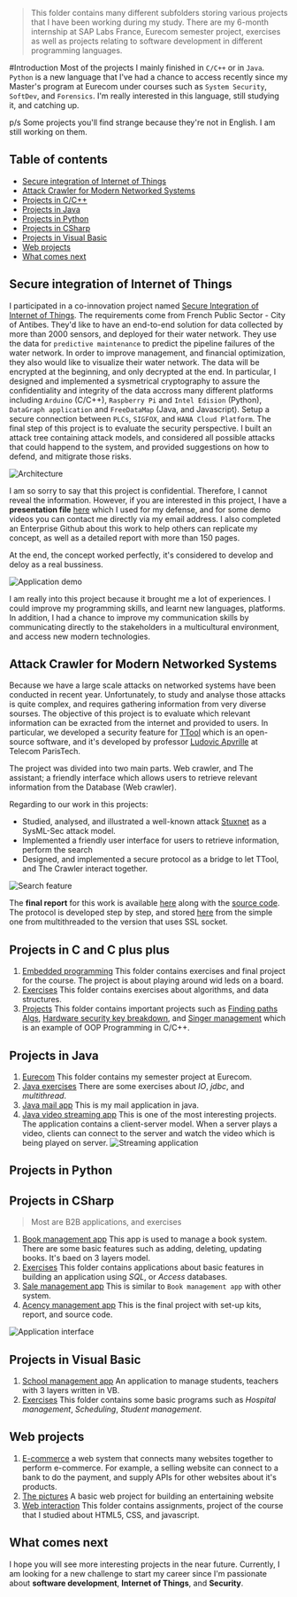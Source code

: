 >This folder contains many different subfolders storing various projects that I have been working during my study. There are my 6-month internship at SAP Labs France, Eurecom semester project, exercises as well as projects relating to software development in different programming languages.

#Introduction
Most of the projects I mainly finished in `C/C++` or in `Java`. `Python` is a new language that I've had a chance to access recently since my Master's program at Eurecom under courses such as `System Security`, `SoftDev`, and `Forensics`. I'm really interested in this language, still studying it, and catching up. 

p/s Some projects you'll find strange because they're not in English. I am still working on them.

## Table of contents
* [Secure integration of Internet of Things](#secure-integration-of-internet-of-things)
* [Attack Crawler for Modern Networked Systems](#attack-crawler-for-modern-networked-systems)
* [Projects in C/C++](#projects-in-c-and-c-plus-plus)
* [Projects in Java](#projects-in-java)
* [Projects in Python](#projects-in-python)
* [Projects in CSharp](#projects-in-sharp)
* [Projects in Visual Basic](#projects-in-visual-basic)
* [Web projects](#web-projects)
* [What comes next](#what-comes-next)

## Secure integration of Internet of Things
I participated in a co-innovation project named [Secure Integration of Internet of Things](http://scn.sap.com/community/labs/blog/2015/06/25/co-innovation-project-on-predictive-analytics-for-pipeline-integrity). The requirements come from French Public Sector - City of Antibes. They'd like to have an end-to-end solution for data collected by more than 2000 sensors, and deployed for their water network. They use the data for `predictive maintenance` to predict the pipeline failures of the water network. In order to improve management, and financial optimization, they also would like to visualize their water network. The data will be encrypted at the beginning, and only decrypted at the end. In particular, I designed and implemented a sysmetrical cryptography to assure the confidentiality and integrity of the data accross many different platforms including `Arduino` (C/C++), `Raspberry Pi` and `Intel Edision` (Python), `DataGraph application` and `FreeDataMap` (Java, and Javascript). Setup a secure connection between `PLCs`, `SIGFOX`, and `HANA Cloud Platform`. The final step of this project is to evaluate the security perspective. I built an attack tree containing attack models, and considered all possible attacks that could happend to the system, and provided suggestions on how to defend, and mitigrate those risks.

![Architecture](images/architecturediagram.png "Architecture Overview")


I am so sorry to say that this project is confidential. Therefore, I cannot reveal the information. However, if you are interested in this project, I have a **presentation file** [here](https://github.com/dandavid3000/Documents/blob/master/SecureIoT/SAP_Defense.pptx) which I used for my defense, and for some demo videos you can contact me directly via my email address. I also completed an Enterprise Github about this work to help others can replicate my concept, as well as a detailed report with more than 150 pages.

At the end, the concept worked perfectly, it's considered to develop and deloy as a real bussiness.

![Application demo](images/Concept.png "Application demo")

I am really into this project because it brought me a lot of experiences. I could improve my programming skills, and learnt new languages, platforms. In addition, I had a chance to improve my communication skills by communicating directly to the stakeholders in a multicultural environment, and access new modern technologies.

## Attack Crawler for Modern Networked Systems
Because we have a large scale attacks on networked systems have been conducted in recent year. Unfortunately, to study and analyse those attacks is quite complex, and requires gathering information from very diverse sourses.
The objective of this project is to evaluate which relevant information can be exracted from the internet and provided to users.
In particular, we developed a security feature for [TTool](http://ttool.telecom-paristech.fr/) which is an open-source software, and it's developed by professor [Ludovic Apvrille](http://perso.telecom-paristech.fr/~apvrille/) at Telecom ParisTech.

The project was divided into two main parts. Web crawler, and The assistant; a friendly interface which allows users to retrieve relevant information from the Database (Web crawler).

Regarding to our work in this projects:
* Studied, analysed, and illustrated a well-known attack [Stuxnet](https://en.wikipedia.org/wiki/Stuxnet) as a SysML-Sec attack model.
* Implemented a friendly user interface for users to retrieve information, perform the search
* Designed, and implemented a secure protocol as a bridge to let TTool, and The Crawler interact together.

![Search feature](images/ExternalSearch.png "Search feature")

The **final report** for this work is available [here](Java/Eurecom/SemesterFinalResult/FullSubmitted_Source/SemesterProjectReport_VO.pdf) along with the [source code](Java/Eurecom/SemesterFinalResult/FullSubmitted_Source/TTool.zip). The protocol is developed step by step, and stored [here](Java/Eurecom/SmallClient_Server/) from the simple one from multithreaded to the version that uses SSL socket.

## Projects in C and C plus plus

1. [Embedded programming](C/EmbeddedProgramming/Exercises)
This folder contains exercises and final project for the course. The project is about playing around wid leds on a board.
2. [Exercises](C/Exercises)
This folder contains exercises about algorithms, and data structures.
3. [Projects](C/Projects)
This folder contains important projects such as [Finding paths Algs](C/Projects/Algorithms), [Hardware security key breakdown](C/Projects/HardwareSec), and [Singer management](C/Projects/SingerManagement) which is an example of OOP Programming in C/C++.

## Projects in Java
1. [Eurecom](Java/Eurecom) This folder contains my semester project at Eurecom.
2. [Java exercises](Java/Projects/Exercises) There are some exercises about *IO*, *jdbc*, and *multithread*.
3. [Java mail app](Java/Projects/Final/JavaMailApp/0941037) This is my mail application in java.
4. [Java video streaming app](Java/Projects/Final/StreamingApplication) This is one of the most interesting projects. The application contains a client-server model. When a server plays a video, clients can connect to the server and watch the video which is being played on server.
![Streaming application](images/Streamingapplication.png "Streaming application")

## Projects in Python

## Projects in CSharp
>Most are B2B applications, and exercises

1. [Book management app](CSharp/BookManagement/06k3021) This app is used to manage a book system. There are some basic features such as adding, deleting, updating books. It's baed on 3 layers model.
2. [Exercises](CSharp/Exercises) This folder contains applications about basic features in building an application using *SQL*, or *Access* databases.
3. [Sale management app](CSharp/SalesManagement/QLDaiLy) This is similar to `Book management app` with other system.
4. [Acency management app](CSharp/Final/SemesterProject/) This is the final project with set-up kits, report, and source code.

![Application interface](images/CSharp.png "Application interface")

## Projects in Visual Basic
1. [School management app](VisualBasic/FinalProject/AppliedManagementApplication) An application to manage students, teachers with 3 layers written in VB.
2. [Exercises](VisualBasic/Exercises) This folder contains some basic programs such as *Hospital management*, *Scheduling*, *Student management*.

## Web projects
1. [E-commerce](Web/E_Commerce) a web system that connects many websites together to perform e-commerce. For example, a selling website can connect to a bank to do the payment, and supply APIs for other websites about it's products.
2. [The pictures](Web/ThePictures) A basic web project for building an entertaining website
3. [Web interaction](Web/WebInt) This folder contains assignments, project of the course that I studied about HTML5, CSS, and javascript.

## What comes next
I hope you will see more interesting projects in the near future. Currently, I am looking for a new challenge to start my career since I'm passionate about **software development**, **Internet of Things**, and **Security**.
